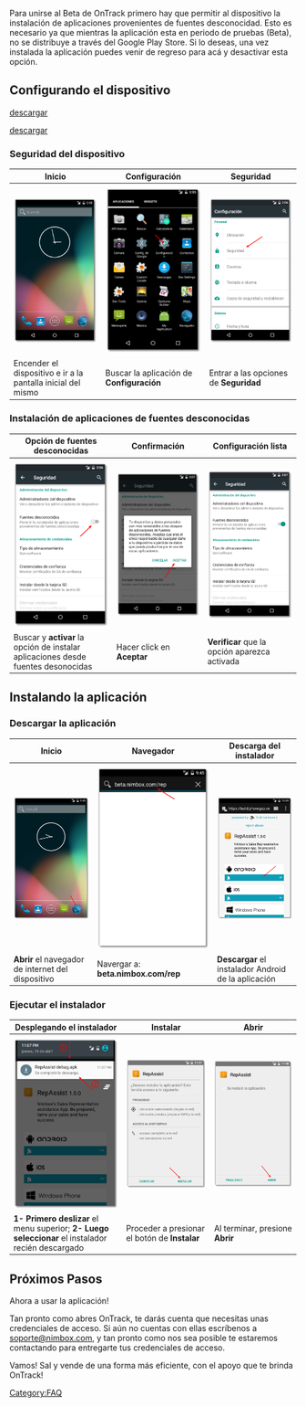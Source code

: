 Para unirse al Beta de OnTrack primero hay que permitir al dispositivo
la instalación de aplicaciones provenientes de fuentes desconocidad.
Esto es necesario ya que mientras la aplicación esta en periodo de
pruebas (Beta), no se distribuye a través del Google Play Store. Si lo
deseas, una vez instalada la aplicación puedes venir de regreso para acá
y desactivar esta
opción.

## Configurando el dispositivo

[descargar](https://play.google.com/apps/testing/com.nimbox.mobexer.ontrack)

[descargar](https://play.google.com/store/apps/details?id=com.nimbox.mobexer.ontrack)

### Seguridad del dispositivo

| Inicio                                                       | Configuración                                                     | Seguridad                                             |
| ------------------------------------------------------------ | ----------------------------------------------------------------- | ----------------------------------------------------- |
|                                                              |                                                                   |                                                       |
| ![Android-Home.png](Android-Home.png "Android-Home.png")     | ![2-Configuracion.png](2-Configuracion.png "2-Configuracion.png") | ![3-Seguridad.png](3-Seguridad.png "3-Seguridad.png") |
| Encender el dispositivo e ir a la pantalla inicial del mismo | Buscar la aplicación de **Configuración**                         | Entrar a las opciones de **Seguridad**                |

### Instalación de aplicaciones de fuentes desconocidas

| Opción de fuentes desconocidas                                                      | Confirmación                                                                                             | Configuración lista                                                                       |
| ----------------------------------------------------------------------------------- | -------------------------------------------------------------------------------------------------------- | ----------------------------------------------------------------------------------------- |
|                                                                                     |                                                                                                          |                                                                                           |
| ![4-FuentesDesconocidas.png](4-FuentesDesconocidas.png "4-FuentesDesconocidas.png") | ![5-FuentesDesconocidasAceptar.png](5-FuentesDesconocidasAceptar.png "5-FuentesDesconocidasAceptar.png") | ![6-FuentesDesconocidasOK.png](6-FuentesDesconocidasOK.png "6-FuentesDesconocidasOK.png") |
| Buscar y **activar** la opción de instalar aplicaciones desde fuentes desonocidas   | Hacer click en **Aceptar**                                                                               | **Verificar** que la opción aparezca activada                                             |

## Instalando la aplicación

### Descargar la aplicación

| Inicio                                                                                | Navegador                                                                 | Descarga del instalador                                                   |
| ------------------------------------------------------------------------------------- | ------------------------------------------------------------------------- | ------------------------------------------------------------------------- |
|                                                                                       |                                                                           |                                                                           |
| ![1-rep\_install\_browser.png](1-rep_install_browser.png "1-rep_install_browser.png") | ![2-rep\_install\_url.png](2-rep_install_url.png "2-rep_install_url.png") | ![3-rep\_install\_apk.png](3-rep_install_apk.png "3-rep_install_apk.png") |
| **Abrir** el navegador de internet del dispositivo                                    | Navergar a: **beta.nimbox.com/rep**                                       | **Descargar** el instalador Android de la aplicación                      |

### Ejecutar el instalador

| Desplegando el instalador                                                                            | Instalar                                                                              | Abrir                                                                        |
| ---------------------------------------------------------------------------------------------------- | ------------------------------------------------------------------------------------- | ---------------------------------------------------------------------------- |
|                                                                                                      |                                                                                       |                                                                              |
| ![4-rep\_install\_runinstaller.png](4-rep_install_runinstaller.png "4-rep_install_runinstaller.png") | ![5-rep\_install\_install.png](5-rep_install_install.png "5-rep_install_install.png") | ![6-rep\_install\_open.png](6-rep_install_open.png "6-rep_install_open.png") |
| **1- Primero deslizar** el menu superior; **2- Luego seleccionar** el instalador recién descargado   | Proceder a presionar el botón de **Instalar**                                         | Al terminar, presione **Abrir**                                              |

## Próximos Pasos

Ahora a usar la aplicación\!

Tan pronto como abres OnTrack, te darás cuenta que necesitas unas
credenciales de acceso. Si aún no cuentas con ellas escríbenos a
[soporte@nimbox.com](mailto:gvelasquez@gmail.com), y tan pronto como nos
sea posible te estaremos contactando para entregarte tus credenciales de
acceso.

Vamos\! Sal y vende de una forma más eficiente, con el apoyo que te
brinda OnTrack\!

[Category:FAQ](Category:FAQ "wikilink")
